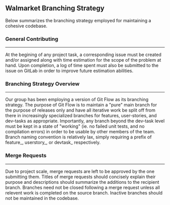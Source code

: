## Walmarket Branching Strategy
Below summarizes the branching strategy employed for maintaining a cohesive codebase.

### General Contributing
---
At the begining of any project task, a corresponding issue must be created and/or assigned along with time estimation for the scope of the problem at hand. Upon completion, a log of time spent must also be submitted to the issue on GitLab in order to improve future estimation abilities.

### Branching Strategy Overview
---
Our group has been employing a version of Git Flow as its branching strategy. The purpose of Git Flow is to maintain a "pure" main branch for the purpose of releases only and have all iterative work be split off from there in increasingly specialized branches for features, user-stories, and dev-tasks as appropriate. Importantly, any branch beyond the dev-task level must be kept in a state of "working" (ie. no failed unit tests, and no compilation errors) in order to be usable by other members of the team. Branch naming convention is relatively lax, simply requiring a prefix of feature_, userstory_, or devtask_ respectively.

### Merge Requests
---
Due to project scale, merge requests are left to be approved by the one submitting them. Titles of merge requests should concisely explain their purpose and descriptions should summarize the additions to the recipient branch. Branches need not be closed following a merge request unless all relevent work is completed on the source branch. Inactive branches should not be maintained in the codebase.
